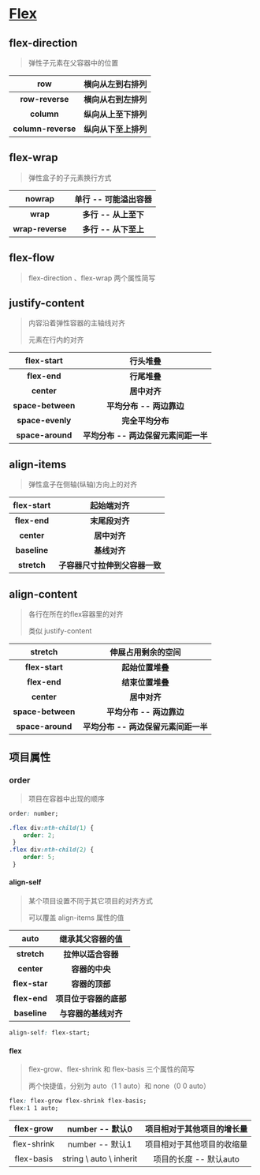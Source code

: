 # [Flex](http://c.biancheng.net/css3/flex.html)

## flex-direction

>  弹性子元素在父容器中的位置 

|      **row**       |   横向从左到右排列   |
| :----------------: | :------------------: |
|  **row-reverse**   | **横向从右到左排列** |
|     **column**     | **纵向从上至下排列** |
| **column-reverse** | **纵向从下至上排列** |



## flex-wrap 

>  弹性盒子的子元素换行方式 

|    **nowrap**    | 单行 -- 可能溢出容器 |
| :--------------: | :------------------: |
|     **wrap**     | **多行 -- 从上至下** |
| **wrap-reverse** | **多行 -- 从下至上** |



## flex-flow

>   flex-direction 、flex-wrap 两个属性简写 



## justify-content

> 内容沿着弹性容器的主轴线对齐 
>
>  元素在行内的对齐 

|  **flex-start**   |               行头堆叠               |
| :---------------: | :----------------------------------: |
|   **flex-end**    |             **行尾堆叠**             |
|    **center**     |             **居中对齐**             |
| **space-between** |       **平均分布 -- 两边靠边**       |
| **space-evenly**  |           **完全平均分布**           |
| **space-around**  | **平均分布 -- 两边保留元素间距一半** |



## align-items 

>  弹性盒子在侧轴(纵轴)方向上的对齐 

|  flex-start  |           起始端对齐           |
| :----------: | :----------------------------: |
| **flex-end** |         **末尾段对齐**         |
|  **center**  |          **居中对齐**          |
| **baseline** |          **基线对齐**          |
| **stretch**  | **子容器尺寸拉伸到父容器一致** |



## align-content

>  各行在所在的flex容器里的对齐 
>
> 类似 justify-content

|      stretch      |          伸展占用剩余的空间          |
| :---------------: | :----------------------------------: |
|  **flex-start**   |           **起始位置堆叠**           |
|   **flex-end**    |           **结束位置堆叠**           |
|    **center**     |             **居中对齐**             |
| **space-between** |       **平均分布 -- 两边靠边**       |
| **space-around**  | **平均分布 -- 两边保留元素间距一半** |



## 项目属性

### order

> 项目在容器中出现的顺序 

```css
order: number;
```

```css
.flex div:nth-child(1) {
    order: 2;
 }
.flex div:nth-child(2) {
    order: 5;
 }
```



#### align-self

>  某个项目设置不同于其它项目的对齐方式 
>
>  可以覆盖 align-items 属性的值  

|     auto      |    继承其父容器的值    |
| :-----------: | :--------------------: |
|  **stretch**  |   **拉伸以适合容器**   |
|  **center**   |     **容器的中央**     |
| **flex-star** |     **容器的顶部**     |
| **flex-end**  | **项目位于容器的底部** |
| **baseline**  |  **与容器的基线对齐**  |

```css
align-self: flex-start;
```



#### flex

>  flex-grow、flex-shrink 和 flex-basis 三个属性的简写 
>
>   两个快捷值，分别为 auto（1 1 auto）和 none（0 0 auto） 

```css
flex: flex-grow flex-shrink flex-basis;
flex:1 1 auto;
```

|  flex-grow  |     number -- 默认0     | 项目相对于其他项目的增长量 |
| :---------: | :---------------------: | :------------------------: |
| flex-shrink |     number -- 默认1     | 项目相对于其他项目的收缩量 |
| flex-basis  | string \ auto \ inherit |   项目的长度 -- 默认auto   |



